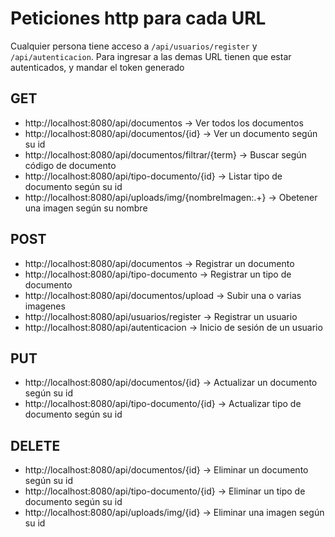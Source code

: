# Peticiones http para cada URL
Cualquier persona tiene acceso a ``/api/usuarios/register`` y ``/api/autenticacion``. Para ingresar a las demas URL tienen que estar autenticados, y mandar el token generado

## GET
* http://localhost:8080/api/documentos -> Ver todos los documentos
* http://localhost:8080/api/documentos/{id} -> Ver un documento según su id
* http://localhost:8080/api/documentos/filtrar/{term} -> Buscar según código de documento
* http://localhost:8080/api/tipo-documento/{id} -> Listar tipo de documento según su id
* http://localhost:8080/api/uploads/img/{nombreImagen:.+} -> Obetener una imagen según su nombre

## POST
* http://localhost:8080/api/documentos -> Registrar un documento
* http://localhost:8080/api/tipo-documento -> Registrar un tipo de documento
* http://localhost:8080/api/documentos/upload -> Subir una o varias imagenes
* http://localhost:8080/api/usuarios/register -> Registrar un usuario
* http://localhost:8080/api/autenticacion -> Inicio de sesión de un usuario

## PUT
* http://localhost:8080/api/documentos/{id} -> Actualizar un documento según su id
* http://localhost:8080/api/tipo-documento/{id} -> Actualizar tipo de documento según su id

## DELETE
* http://localhost:8080/api/documentos/{id} -> Eliminar un documento según su id
* http://localhost:8080/api/tipo-documento/{id} -> Eliminar un tipo de documento según su id
* http://localhost:8080/api/uploads/img/{id} -> Eliminar una imagen según su id